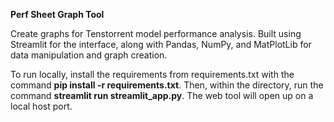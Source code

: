 **Perf Sheet Graph Tool**

Create graphs for Tenstorrent model performance analysis. Built using Streamlit for the interface, along with Pandas, NumPy, and MatPlotLib for data manipulation and graph creation.

To run locally, install the requirements from requirements.txt with the command **pip install -r requirements.txt**. Then, within the directory, run the command **streamlit run streamlit_app.py**. The web tool will open up on a local host port.
